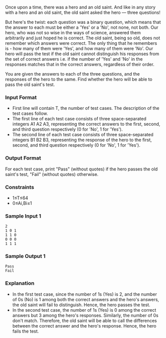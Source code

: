Once upon a time, there was a hero and an old saint. And like in any story with a hero and an old saint, the old saint asked the hero — three questions!

But here's the twist: each question was a binary question, which means that the answer to each must be either a 'Yes' or a 'No', not none, not both. Our hero, who was not so wise in the ways of science, answered them arbitrarily and just hoped he is correct. The old saint, being so old, does not remember which answers were correct. The only thing that he remembers is - how many of them were 'Yes', and how many of them were 'No'. Our hero will pass the test if the old saint cannot distinguish his responses from the set of correct answers i.e. if the number of 'Yes' and 'No' in the responses matches that in the correct answers, regardless of their order.

You are given the answers to each of the three questions, and the responses of the hero to the same. Find whether the hero will be able to pass the old saint's test.

### Input Format
* First line will contain T, the number of test cases. The description of the test cases follow.
* The first line of each test case consists of three space-separated integers A1 A2 A3, representing the correct answers to the first, second, and third question respectively (0 for 'No', 1 for 'Yes').
* The second line of each test case consists of three space-separated integers B1 B2 B3, representing the response of the hero to the first, second, and third question respectively (0 for 'No', 1 for 'Yes').
### Output Format
For each test case, print "Pass" (without quotes) if the hero passes the old saint's test, "Fail" (without quotes) otherwise.

### Constraints
* 1≤T≤64
* 0≤Ai,Bi≤1

### Sample Input 1 
    2
    1 0 1
    1 1 0
    0 0 0
    1 1 1
### Sample Output 1 
    Pass
    Fail

### Explanation
* In the first test case, since the number of 1s (Yes) is 2, and the number of 0s (No) is 1 among both the correct answers and the hero's answers, the old saint will fail to distinguish. Hence, the hero passes the test.
* In the second test case, the number of 1s (Yes) is 0 among the correct answers but 3 among the hero's responses. Similarly, the number of 0s don't match. Therefore, the old saint will be able to call the differences between the correct answer and the hero's response. Hence, the hero fails the test.
